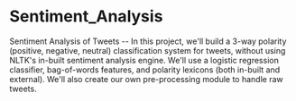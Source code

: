 # Sentiment_Analysis
Sentiment Analysis of Tweets -- In this project, we'll build a 3-way polarity (positive, negative, neutral) classification system for tweets, without using NLTK's in-built sentiment analysis engine.   We'll use a logistic regression classifier, bag-of-words features, and polarity lexicons (both in-built and external). We'll also create our own pre-processing module to handle raw tweets. 
